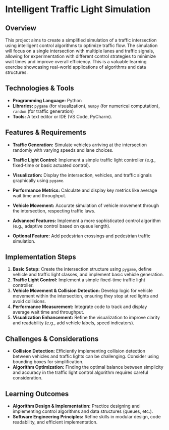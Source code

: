 # Intelligent Traffic Light Simulation

## Overview
This project aims to create a simplified simulation of a traffic intersection using intelligent control algorithms to optimize traffic flow. The simulation will focus on a single intersection with multiple lanes and traffic signals, allowing for experimentation with different control strategies to minimize wait times and improve overall efficiency. This is a valuable learning exercise showcasing real-world applications of algorithms and data structures.

## Technologies & Tools
- **Programming Language:** Python
- **Libraries:**  `pygame` (for visualization), `numpy` (for numerical computation), `random` (for traffic generation)
- **Tools:**  A text editor or IDE (VS Code, PyCharm).


## Features & Requirements
- **Traffic Generation:** Simulate vehicles arriving at the intersection randomly with varying speeds and lane choices.
- **Traffic Light Control:** Implement a simple traffic light controller (e.g., fixed-time or basic actuated control).
- **Visualization:** Display the intersection, vehicles, and traffic signals graphically using `pygame`.
- **Performance Metrics:** Calculate and display key metrics like average wait time and throughput.
- **Vehicle Movement:**  Accurate simulation of vehicle movement through the intersection, respecting traffic laws.

- **Advanced Features:** Implement a more sophisticated control algorithm (e.g., adaptive control based on queue length).
- **Optional Feature:**  Add pedestrian crossings and pedestrian traffic simulation.


## Implementation Steps
1. **Basic Setup:**  Create the intersection structure using `pygame`, define vehicle and traffic light classes, and implement basic vehicle generation.
2. **Traffic Light Control:** Implement a simple fixed-time traffic light controller.
3. **Vehicle Movement & Collision Detection:**  Develop logic for vehicle movement within the intersection, ensuring they stop at red lights and avoid collisions.
4. **Performance Measurement:** Integrate code to track and display average wait time and throughput.
5. **Visualization Enhancement:** Refine the visualization to improve clarity and readability (e.g., add vehicle labels, speed indicators).


## Challenges & Considerations
- **Collision Detection:**  Efficiently implementing collision detection between vehicles and traffic lights can be challenging. Consider using bounding boxes for simplification.
- **Algorithm Optimization:**  Finding the optimal balance between simplicity and accuracy in the traffic light control algorithm requires careful consideration.


## Learning Outcomes
- **Algorithm Design & Implementation:**  Practice designing and implementing control algorithms and data structures (queues, etc.).
- **Software Engineering Principles:** Refine skills in modular design, code readability, and efficient implementation.

